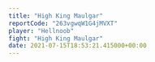 ```yaml
---
title: "High King Maulgar"
reportCode: "263vgwqW1G4jMVXT"
player: "Hellnoob"
fight: "High King Maulgar"
date: 2021-07-15T18:53:21.415000+00:00
---
```

